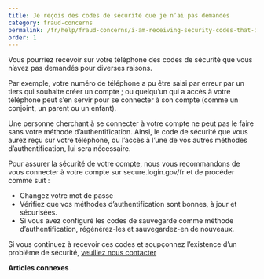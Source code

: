 ```yaml
---
title: Je reçois des codes de sécurité que je n’ai pas demandés
category: fraud-concerns
permalink: /fr/help/fraud-concerns/i-am-receiving-security-codes-that-i-did-not-request/
order: 1
---
```

Vous pourriez recevoir sur votre téléphone des codes de sécurité que vous n’avez pas demandés pour diverses raisons.

Par exemple, votre numéro de téléphone a pu être saisi par erreur par un tiers qui souhaite créer un compte ; ou quelqu’un qui a accès à votre téléphone peut s’en servir pour se connecter à son compte (comme un conjoint, un parent ou un enfant).

Une personne cherchant à se connecter à votre compte ne peut pas le faire sans votre méthode d’authentification. Ainsi, le code de sécurité que vous aurez reçu sur votre téléphone, ou l’accès à l’une de vos autres méthodes d’authentification, lui sera nécessaire.

Pour assurer la sécurité de votre compte, nous vous recommandons de vous connecter à votre compte sur secure.login.gov/fr et de procéder comme suit :

* Changez votre mot de passe
* Vérifiez que vos méthodes d’authentification sont bonnes, à jour et sécurisées.
* Si vous avez configuré les codes de sauvegarde comme méthode d’authentification, régénérez-les et sauvegardez-en de nouveaux.


Si vous continuez à recevoir ces codes et soupçonnez l’existence d’un problème de sécurité, [veuillez nous contacter](https://login.gov/fr/contact/)

**Articles connexes**

